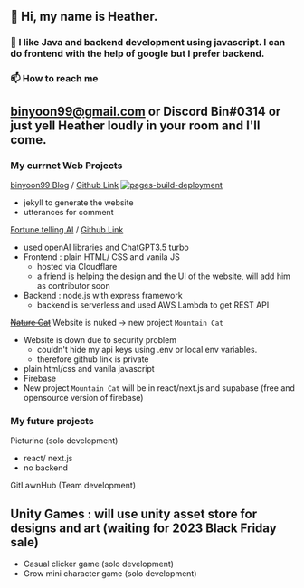 ## 👋 Hi, my name is Heather.
### 👀 I like Java and backend development using javascript. I can do frontend with the help of google but I prefer backend. 

### 📫 How to reach me 
## binyoon99@gmail.com or Discord Bin#0314 or just yell Heather loudly in your room and I'll come.

### My currnet Web Projects
[binyoon99 Blog](https://binyoon99.github.io/) / [Github Link](https://github.com/binyoon99/binyoon99.github.io) [![pages-build-deployment](https://github.com/binyoon99/binyoon99.github.io/actions/workflows/pages/pages-build-deployment/badge.svg)](https://github.com/binyoon99/binyoon99.github.io/actions/workflows/pages/pages-build-deployment)
- jekyll to generate the website
- utterances for comment 

[Fortune telling AI](https://chatdodge-ko.pages.dev) / [Github Link](https://github.com/binyoon99/chatGPT3.5-fortuneTelling-AI)

- used openAI libraries and ChatGPT3.5 turbo 
- Frontend : plain HTML/ CSS and vanila JS 
  - hosted via Cloudflare
  - a friend is helping the design and the UI of the website, will add him as contributor soon
- Backend : node.js with express framework 
  - backend is serverless and used AWS Lambda to get REST API


~~[Nature Cat](https://naturecat.ca/login.html)~~ Website is nuked -> new project `Mountain Cat`
- Website is down due to security problem
  - couldn't hide my api keys using .env or local env variables.
  - therefore github link is private
- plain html/css and vanila javascript 
- Firebase
- New project `Mountain Cat` will be in react/next.js and supabase (free and opensource version of firebase)

### My future projects
Picturino (solo development)
- react/ next.js 
- no backend

GitLawnHub (Team development)
 
## Unity Games : will use unity asset store for designs and art (waiting for 2023 Black Friday sale)
  - Casual clicker game (solo development)
  - Grow mini character game (solo development)


<!---
binyoon99/binyoon99 is a ✨ special ✨ repository because its `README.md` (this file) appears on your GitHub profile.
You can click the Preview link to take a look at your changes.
--->
